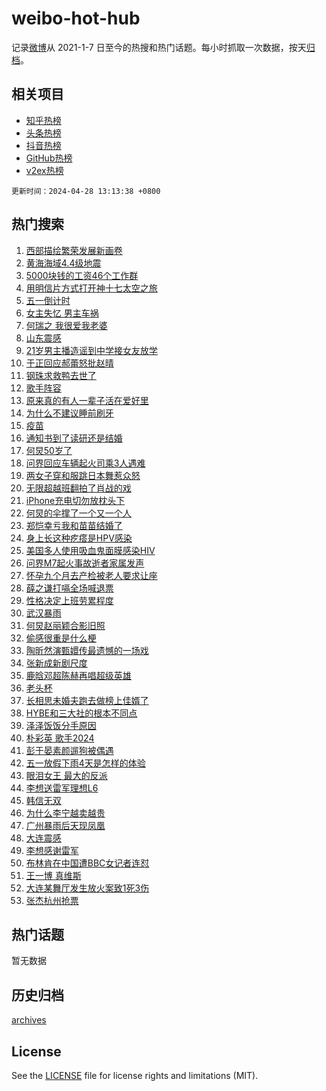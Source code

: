# weibo-hot-hub

记录[微博](https://www.weibo.com)从 2021-1-7 日至今的热搜和热门话题。每小时抓取一次数据，按天[归档](archives)。

## 相关项目

- [知乎热榜](https://github.com/lonnyzhang423/zhihu-hot-hub)
- [头条热榜](https://github.com/lonnyzhang423/toutiao-hot-hub)
- [抖音热榜](https://github.com/lonnyzhang423/douyin-hot-hub)
- [GitHub热榜](https://github.com/lonnyzhang423/github-hot-hub)
- [v2ex热榜](https://github.com/lonnyzhang423/v2ex-hot-hub)


`更新时间：2024-04-28 13:13:38 +0800`

## 热门搜索

1. [西部描绘繁荣发展新画卷](https://m.weibo.cn/search?containerid=100103type%3D1%26t%3D10%26q%3D%23%E8%A5%BF%E9%83%A8%E6%8F%8F%E7%BB%98%E7%B9%81%E8%8D%A3%E5%8F%91%E5%B1%95%E6%96%B0%E7%94%BB%E5%8D%B7%23&stream_entry_id=51&isnewpage=1&extparam=seat%3D1%26stream_entry_id%3D51%26c_type%3D51%26dgr%3D0%26pos%3D0%26cate%3D10103%26q%3D%2523%25E8%25A5%25BF%25E9%2583%25A8%25E6%258F%258F%25E7%25BB%2598%25E7%25B9%2581%25E8%258D%25A3%25E5%258F%2591%25E5%25B1%2595%25E6%2596%25B0%25E7%2594%25BB%25E5%258D%25B7%2523%26filter_type%3Drealtimehot%26display_time%3D1714281217%26pre_seqid%3D17142812172310412471)
1. [黄海海域4.4级地震](https://m.weibo.cn/search?containerid=100103type%3D1%26t%3D10%26q%3D%23%E9%BB%84%E6%B5%B7%E6%B5%B7%E5%9F%9F4.4%E7%BA%A7%E5%9C%B0%E9%9C%87%23&stream_entry_id=31&isnewpage=1&extparam=seat%3D1%26stream_entry_id%3D31%26lcate%3D5001%26realpos%3D1%26filter_type%3Drealtimehot%26dgr%3D0%26c_type%3D31%26flag%3D1%26pos%3D0%26cate%3D5001%26q%3D%2523%25E9%25BB%2584%25E6%25B5%25B7%25E6%25B5%25B7%25E5%259F%259F4.4%25E7%25BA%25A7%25E5%259C%25B0%25E9%259C%2587%2523%26band_rank%3D1%26display_time%3D1714281217%26pre_seqid%3D17142812172310412471)
1. [5000块钱的工资46个工作群](https://m.weibo.cn/search?containerid=100103type%3D1%26t%3D10%26q%3D%235000%E5%9D%97%E9%92%B1%E7%9A%84%E5%B7%A5%E8%B5%8446%E4%B8%AA%E5%B7%A5%E4%BD%9C%E7%BE%A4%23&stream_entry_id=31&isnewpage=1&extparam=seat%3D1%26stream_entry_id%3D31%26lcate%3D5001%26realpos%3D2%26filter_type%3Drealtimehot%26dgr%3D0%26c_type%3D31%26flag%3D2%26pos%3D1%26cate%3D5001%26q%3D%25235000%25E5%259D%2597%25E9%2592%25B1%25E7%259A%2584%25E5%25B7%25A5%25E8%25B5%258446%25E4%25B8%25AA%25E5%25B7%25A5%25E4%25BD%259C%25E7%25BE%25A4%2523%26band_rank%3D2%26display_time%3D1714281217%26pre_seqid%3D17142812172310412471)
1. [用明信片方式打开神十七太空之旅](https://m.weibo.cn/search?containerid=100103type%3D1%26t%3D10%26q%3D%23%E7%94%A8%E6%98%8E%E4%BF%A1%E7%89%87%E6%96%B9%E5%BC%8F%E6%89%93%E5%BC%80%E7%A5%9E%E5%8D%81%E4%B8%83%E5%A4%AA%E7%A9%BA%E4%B9%8B%E6%97%85%23&stream_entry_id=31&isnewpage=1&extparam=seat%3D1%26stream_entry_id%3D31%26lcate%3D5001%26realpos%3D3%26filter_type%3Drealtimehot%26dgr%3D0%26c_type%3D31%26flag%3D1%26pos%3D2%26cate%3D5001%26q%3D%2523%25E7%2594%25A8%25E6%2598%258E%25E4%25BF%25A1%25E7%2589%2587%25E6%2596%25B9%25E5%25BC%258F%25E6%2589%2593%25E5%25BC%2580%25E7%25A5%259E%25E5%258D%2581%25E4%25B8%2583%25E5%25A4%25AA%25E7%25A9%25BA%25E4%25B9%258B%25E6%2597%2585%2523%26band_rank%3D3%26display_time%3D1714281217%26pre_seqid%3D17142812172310412471)
1. [五一倒计时](https://m.weibo.cn/search?containerid=100103type%3D1%26t%3D10%26q%3D%23%E4%BA%94%E4%B8%80%E5%80%92%E8%AE%A1%E6%97%B6%23&stream_entry_id=31&isnewpage=1&extparam=seat%3D1%26stream_entry_id%3D31%26lcate%3D5001%26dgr%3D0%26band_rank%3D4%26c_type%3D31%26is_ad_pos%3D1%26filter_type%3Drealtimehot%26pos%3D3%26cate%3D5001%26q%3D%2523%25E4%25BA%2594%25E4%25B8%2580%25E5%2580%2592%25E8%25AE%25A1%25E6%2597%25B6%2523%26adid%3D234691%26display_time%3D1714281217%26pre_seqid%3D17142812172310412471)
1. [女主失忆 男主车祸](https://m.weibo.cn/search?containerid=100103type%3D1%26t%3D10%26q%3D%E5%A5%B3%E4%B8%BB%E5%A4%B1%E5%BF%86+%E7%94%B7%E4%B8%BB%E8%BD%A6%E7%A5%B8&stream_entry_id=31&isnewpage=1&extparam=seat%3D1%26stream_entry_id%3D31%26lcate%3D5001%26realpos%3D4%26filter_type%3Drealtimehot%26dgr%3D0%26c_type%3D31%26flag%3D2%26pos%3D4%26cate%3D5001%26q%3D%25E5%25A5%25B3%25E4%25B8%25BB%25E5%25A4%25B1%25E5%25BF%2586%2520%25E7%2594%25B7%25E4%25B8%25BB%25E8%25BD%25A6%25E7%25A5%25B8%26band_rank%3D4%26display_time%3D1714281217%26pre_seqid%3D17142812172310412471)
1. [何瑞之 我很爱我老婆](https://m.weibo.cn/search?containerid=100103type%3D1%26t%3D10%26q%3D%E4%BD%95%E7%91%9E%E4%B9%8B+%E6%88%91%E5%BE%88%E7%88%B1%E6%88%91%E8%80%81%E5%A9%86&stream_entry_id=31&isnewpage=1&extparam=seat%3D1%26stream_entry_id%3D31%26lcate%3D5001%26realpos%3D5%26filter_type%3Drealtimehot%26dgr%3D0%26c_type%3D31%26flag%3D1%26pos%3D5%26cate%3D5001%26q%3D%25E4%25BD%2595%25E7%2591%259E%25E4%25B9%258B%2520%25E6%2588%2591%25E5%25BE%2588%25E7%2588%25B1%25E6%2588%2591%25E8%2580%2581%25E5%25A9%2586%26band_rank%3D5%26display_time%3D1714281217%26pre_seqid%3D17142812172310412471)
1. [山东震感](https://m.weibo.cn/search?containerid=100103type%3D1%26t%3D10%26q%3D%E5%B1%B1%E4%B8%9C%E9%9C%87%E6%84%9F&stream_entry_id=31&isnewpage=1&extparam=seat%3D1%26stream_entry_id%3D31%26lcate%3D5001%26realpos%3D6%26filter_type%3Drealtimehot%26dgr%3D0%26c_type%3D31%26flag%3D1%26pos%3D6%26cate%3D5001%26q%3D%25E5%25B1%25B1%25E4%25B8%259C%25E9%259C%2587%25E6%2584%259F%26band_rank%3D6%26display_time%3D1714281217%26pre_seqid%3D17142812172310412471)
1. [21岁男主播造谣到中学接女友放学](https://m.weibo.cn/search?containerid=100103type%3D1%26t%3D10%26q%3D%2321%E5%B2%81%E7%94%B7%E4%B8%BB%E6%92%AD%E9%80%A0%E8%B0%A3%E5%88%B0%E4%B8%AD%E5%AD%A6%E6%8E%A5%E5%A5%B3%E5%8F%8B%E6%94%BE%E5%AD%A6%23&stream_entry_id=31&isnewpage=1&extparam=seat%3D1%26stream_entry_id%3D31%26lcate%3D5001%26dgr%3D0%26band_rank%3D7%26c_type%3D31%26is_ad_pos%3D1%26filter_type%3Drealtimehot%26pos%3D7%26cate%3D5001%26q%3D%252321%25E5%25B2%2581%25E7%2594%25B7%25E4%25B8%25BB%25E6%2592%25AD%25E9%2580%25A0%25E8%25B0%25A3%25E5%2588%25B0%25E4%25B8%25AD%25E5%25AD%25A6%25E6%258E%25A5%25E5%25A5%25B3%25E5%258F%258B%25E6%2594%25BE%25E5%25AD%25A6%2523%26adid%3D234656%26display_time%3D1714281217%26pre_seqid%3D17142812172310412471)
1. [于正回应郝蕾怒批赵晴](https://m.weibo.cn/search?containerid=100103type%3D1%26t%3D10%26q%3D%23%E4%BA%8E%E6%AD%A3%E5%9B%9E%E5%BA%94%E9%83%9D%E8%95%BE%E6%80%92%E6%89%B9%E8%B5%B5%E6%99%B4%23&stream_entry_id=31&isnewpage=1&extparam=seat%3D1%26stream_entry_id%3D31%26lcate%3D5001%26realpos%3D7%26filter_type%3Drealtimehot%26dgr%3D0%26c_type%3D31%26flag%3D1%26pos%3D8%26cate%3D5001%26q%3D%2523%25E4%25BA%258E%25E6%25AD%25A3%25E5%259B%259E%25E5%25BA%2594%25E9%2583%259D%25E8%2595%25BE%25E6%2580%2592%25E6%2589%25B9%25E8%25B5%25B5%25E6%2599%25B4%2523%26band_rank%3D7%26display_time%3D1714281217%26pre_seqid%3D17142812172310412471)
1. [钢珠求救鸭去世了](https://m.weibo.cn/search?containerid=100103type%3D1%26t%3D10%26q%3D%23%E9%92%A2%E7%8F%A0%E6%B1%82%E6%95%91%E9%B8%AD%E5%8E%BB%E4%B8%96%E4%BA%86%23&stream_entry_id=31&isnewpage=1&extparam=seat%3D1%26stream_entry_id%3D31%26lcate%3D5001%26realpos%3D8%26filter_type%3Drealtimehot%26dgr%3D0%26c_type%3D31%26flag%3D2%26pos%3D9%26cate%3D5001%26q%3D%2523%25E9%2592%25A2%25E7%258F%25A0%25E6%25B1%2582%25E6%2595%2591%25E9%25B8%25AD%25E5%258E%25BB%25E4%25B8%2596%25E4%25BA%2586%2523%26band_rank%3D8%26display_time%3D1714281217%26pre_seqid%3D17142812172310412471)
1. [歌手阵容](https://m.weibo.cn/search?containerid=100103type%3D1%26t%3D10%26q%3D%E6%AD%8C%E6%89%8B%E9%98%B5%E5%AE%B9&stream_entry_id=31&isnewpage=1&extparam=seat%3D1%26stream_entry_id%3D31%26lcate%3D5001%26realpos%3D9%26filter_type%3Drealtimehot%26dgr%3D0%26c_type%3D31%26flag%3D0%26pos%3D10%26cate%3D5001%26q%3D%25E6%25AD%258C%25E6%2589%258B%25E9%2598%25B5%25E5%25AE%25B9%26band_rank%3D9%26display_time%3D1714281217%26pre_seqid%3D17142812172310412471)
1. [原来真的有人一辈子活在爱好里](https://m.weibo.cn/search?containerid=100103type%3D1%26t%3D10%26q%3D%23%E5%8E%9F%E6%9D%A5%E7%9C%9F%E7%9A%84%E6%9C%89%E4%BA%BA%E4%B8%80%E8%BE%88%E5%AD%90%E6%B4%BB%E5%9C%A8%E7%88%B1%E5%A5%BD%E9%87%8C%23&stream_entry_id=31&isnewpage=1&extparam=seat%3D1%26stream_entry_id%3D31%26lcate%3D5001%26realpos%3D10%26filter_type%3Drealtimehot%26dgr%3D0%26c_type%3D31%26flag%3D32768%26pos%3D11%26cate%3D5001%26q%3D%2523%25E5%258E%259F%25E6%259D%25A5%25E7%259C%259F%25E7%259A%2584%25E6%259C%2589%25E4%25BA%25BA%25E4%25B8%2580%25E8%25BE%2588%25E5%25AD%2590%25E6%25B4%25BB%25E5%259C%25A8%25E7%2588%25B1%25E5%25A5%25BD%25E9%2587%258C%2523%26band_rank%3D10%26display_time%3D1714281217%26pre_seqid%3D17142812172310412471)
1. [为什么不建议睡前刷牙](https://m.weibo.cn/search?containerid=100103type%3D1%26t%3D10%26q%3D%23%E4%B8%BA%E4%BB%80%E4%B9%88%E4%B8%8D%E5%BB%BA%E8%AE%AE%E7%9D%A1%E5%89%8D%E5%88%B7%E7%89%99%23&stream_entry_id=31&isnewpage=1&extparam=seat%3D1%26stream_entry_id%3D31%26lcate%3D5001%26realpos%3D11%26filter_type%3Drealtimehot%26dgr%3D0%26c_type%3D31%26flag%3D2%26pos%3D12%26cate%3D5001%26q%3D%2523%25E4%25B8%25BA%25E4%25BB%2580%25E4%25B9%2588%25E4%25B8%258D%25E5%25BB%25BA%25E8%25AE%25AE%25E7%259D%25A1%25E5%2589%258D%25E5%2588%25B7%25E7%2589%2599%2523%26band_rank%3D11%26display_time%3D1714281217%26pre_seqid%3D17142812172310412471)
1. [疫苗](https://m.weibo.cn/search?containerid=100103type%3D1%26t%3D10%26q%3D%E7%96%AB%E8%8B%97&stream_entry_id=31&isnewpage=1&extparam=seat%3D1%26stream_entry_id%3D31%26lcate%3D5001%26realpos%3D12%26filter_type%3Drealtimehot%26dgr%3D0%26c_type%3D31%26flag%3D1%26pos%3D13%26cate%3D5001%26q%3D%25E7%2596%25AB%25E8%258B%2597%26band_rank%3D12%26display_time%3D1714281217%26pre_seqid%3D17142812172310412471)
1. [通知书到了读研还是结婚](https://m.weibo.cn/search?containerid=100103type%3D1%26t%3D10%26q%3D%E9%80%9A%E7%9F%A5%E4%B9%A6%E5%88%B0%E4%BA%86%E8%AF%BB%E7%A0%94%E8%BF%98%E6%98%AF%E7%BB%93%E5%A9%9A&stream_entry_id=31&isnewpage=1&extparam=seat%3D1%26stream_entry_id%3D31%26lcate%3D5001%26realpos%3D13%26filter_type%3Drealtimehot%26dgr%3D0%26c_type%3D31%26flag%3D1%26pos%3D14%26cate%3D5001%26q%3D%25E9%2580%259A%25E7%259F%25A5%25E4%25B9%25A6%25E5%2588%25B0%25E4%25BA%2586%25E8%25AF%25BB%25E7%25A0%2594%25E8%25BF%2598%25E6%2598%25AF%25E7%25BB%2593%25E5%25A9%259A%26band_rank%3D13%26display_time%3D1714281217%26pre_seqid%3D17142812172310412471)
1. [何炅50岁了](https://m.weibo.cn/search?containerid=100103type%3D1%26t%3D10%26q%3D%E4%BD%95%E7%82%8550%E5%B2%81%E4%BA%86&stream_entry_id=31&isnewpage=1&extparam=seat%3D1%26stream_entry_id%3D31%26lcate%3D5001%26realpos%3D14%26filter_type%3Drealtimehot%26dgr%3D0%26c_type%3D31%26flag%3D0%26pos%3D15%26cate%3D5001%26q%3D%25E4%25BD%2595%25E7%2582%258550%25E5%25B2%2581%25E4%25BA%2586%26band_rank%3D14%26display_time%3D1714281217%26pre_seqid%3D17142812172310412471)
1. [问界回应车辆起火司乘3人遇难](https://m.weibo.cn/search?containerid=100103type%3D1%26t%3D10%26q%3D%23%E9%97%AE%E7%95%8C%E5%9B%9E%E5%BA%94%E8%BD%A6%E8%BE%86%E8%B5%B7%E7%81%AB%E5%8F%B8%E4%B9%983%E4%BA%BA%E9%81%87%E9%9A%BE%23&stream_entry_id=31&isnewpage=1&extparam=seat%3D1%26stream_entry_id%3D31%26lcate%3D5001%26realpos%3D15%26filter_type%3Drealtimehot%26dgr%3D0%26c_type%3D31%26flag%3D0%26pos%3D16%26cate%3D5001%26q%3D%2523%25E9%2597%25AE%25E7%2595%258C%25E5%259B%259E%25E5%25BA%2594%25E8%25BD%25A6%25E8%25BE%2586%25E8%25B5%25B7%25E7%2581%25AB%25E5%258F%25B8%25E4%25B9%25983%25E4%25BA%25BA%25E9%2581%2587%25E9%259A%25BE%2523%26band_rank%3D15%26display_time%3D1714281217%26pre_seqid%3D17142812172310412471)
1. [两女子穿和服跳日本舞惹众怒](https://m.weibo.cn/search?containerid=100103type%3D1%26t%3D10%26q%3D%23%E4%B8%A4%E5%A5%B3%E5%AD%90%E7%A9%BF%E5%92%8C%E6%9C%8D%E8%B7%B3%E6%97%A5%E6%9C%AC%E8%88%9E%E6%83%B9%E4%BC%97%E6%80%92%23&stream_entry_id=31&isnewpage=1&extparam=seat%3D1%26stream_entry_id%3D31%26lcate%3D5001%26realpos%3D16%26filter_type%3Drealtimehot%26dgr%3D0%26c_type%3D31%26flag%3D1%26pos%3D17%26cate%3D5001%26q%3D%2523%25E4%25B8%25A4%25E5%25A5%25B3%25E5%25AD%2590%25E7%25A9%25BF%25E5%2592%258C%25E6%259C%258D%25E8%25B7%25B3%25E6%2597%25A5%25E6%259C%25AC%25E8%2588%259E%25E6%2583%25B9%25E4%25BC%2597%25E6%2580%2592%2523%26band_rank%3D16%26display_time%3D1714281217%26pre_seqid%3D17142812172310412471)
1. [无限超越班翻拍了肖战的戏](https://m.weibo.cn/search?containerid=100103type%3D1%26t%3D10%26q%3D%E6%97%A0%E9%99%90%E8%B6%85%E8%B6%8A%E7%8F%AD%E7%BF%BB%E6%8B%8D%E4%BA%86%E8%82%96%E6%88%98%E7%9A%84%E6%88%8F&stream_entry_id=31&isnewpage=1&extparam=seat%3D1%26stream_entry_id%3D31%26lcate%3D5001%26realpos%3D17%26filter_type%3Drealtimehot%26dgr%3D0%26c_type%3D31%26flag%3D1%26pos%3D18%26cate%3D5001%26q%3D%25E6%2597%25A0%25E9%2599%2590%25E8%25B6%2585%25E8%25B6%258A%25E7%258F%25AD%25E7%25BF%25BB%25E6%258B%258D%25E4%25BA%2586%25E8%2582%2596%25E6%2588%2598%25E7%259A%2584%25E6%2588%258F%26band_rank%3D17%26display_time%3D1714281217%26pre_seqid%3D17142812172310412471)
1. [iPhone充电切勿放枕头下](https://m.weibo.cn/search?containerid=100103type%3D1%26t%3D10%26q%3D%23iPhone%E5%85%85%E7%94%B5%E5%88%87%E5%8B%BF%E6%94%BE%E6%9E%95%E5%A4%B4%E4%B8%8B%23&stream_entry_id=31&isnewpage=1&extparam=seat%3D1%26stream_entry_id%3D31%26lcate%3D5001%26realpos%3D18%26filter_type%3Drealtimehot%26dgr%3D0%26c_type%3D31%26flag%3D2%26pos%3D19%26cate%3D5001%26q%3D%2523iPhone%25E5%2585%2585%25E7%2594%25B5%25E5%2588%2587%25E5%258B%25BF%25E6%2594%25BE%25E6%259E%2595%25E5%25A4%25B4%25E4%25B8%258B%2523%26band_rank%3D18%26display_time%3D1714281217%26pre_seqid%3D17142812172310412471)
1. [何炅的伞撑了一个又一个人](https://m.weibo.cn/search?containerid=100103type%3D1%26t%3D10%26q%3D%23%E4%BD%95%E7%82%85%E7%9A%84%E4%BC%9E%E6%92%91%E4%BA%86%E4%B8%80%E4%B8%AA%E5%8F%88%E4%B8%80%E4%B8%AA%E4%BA%BA%23&stream_entry_id=31&isnewpage=1&extparam=seat%3D1%26stream_entry_id%3D31%26lcate%3D5001%26realpos%3D19%26filter_type%3Drealtimehot%26dgr%3D0%26c_type%3D31%26flag%3D1%26pos%3D20%26cate%3D5001%26q%3D%2523%25E4%25BD%2595%25E7%2582%2585%25E7%259A%2584%25E4%25BC%259E%25E6%2592%2591%25E4%25BA%2586%25E4%25B8%2580%25E4%25B8%25AA%25E5%258F%2588%25E4%25B8%2580%25E4%25B8%25AA%25E4%25BA%25BA%2523%26band_rank%3D19%26display_time%3D1714281217%26pre_seqid%3D17142812172310412471)
1. [郑恺幸亏我和苗苗结婚了](https://m.weibo.cn/search?containerid=100103type%3D1%26t%3D10%26q%3D%E9%83%91%E6%81%BA%E5%B9%B8%E4%BA%8F%E6%88%91%E5%92%8C%E8%8B%97%E8%8B%97%E7%BB%93%E5%A9%9A%E4%BA%86&stream_entry_id=31&isnewpage=1&extparam=seat%3D1%26stream_entry_id%3D31%26lcate%3D5001%26realpos%3D20%26filter_type%3Drealtimehot%26dgr%3D0%26c_type%3D31%26flag%3D2%26pos%3D21%26cate%3D5001%26q%3D%25E9%2583%2591%25E6%2581%25BA%25E5%25B9%25B8%25E4%25BA%258F%25E6%2588%2591%25E5%2592%258C%25E8%258B%2597%25E8%258B%2597%25E7%25BB%2593%25E5%25A9%259A%25E4%25BA%2586%26band_rank%3D20%26display_time%3D1714281217%26pre_seqid%3D17142812172310412471)
1. [身上长这种疙瘩是HPV感染](https://m.weibo.cn/search?containerid=100103type%3D1%26t%3D10%26q%3D%23%E8%BA%AB%E4%B8%8A%E9%95%BF%E8%BF%99%E7%A7%8D%E7%96%99%E7%98%A9%E6%98%AFHPV%E6%84%9F%E6%9F%93%23&stream_entry_id=31&isnewpage=1&extparam=seat%3D1%26stream_entry_id%3D31%26lcate%3D5001%26realpos%3D21%26filter_type%3Drealtimehot%26dgr%3D0%26c_type%3D31%26flag%3D1%26pos%3D22%26cate%3D5001%26q%3D%2523%25E8%25BA%25AB%25E4%25B8%258A%25E9%2595%25BF%25E8%25BF%2599%25E7%25A7%258D%25E7%2596%2599%25E7%2598%25A9%25E6%2598%25AFHPV%25E6%2584%259F%25E6%259F%2593%2523%26band_rank%3D21%26display_time%3D1714281217%26pre_seqid%3D17142812172310412471)
1. [美国多人使用吸血鬼面膜感染HIV](https://m.weibo.cn/search?containerid=100103type%3D1%26t%3D10%26q%3D%23%E7%BE%8E%E5%9B%BD%E5%A4%9A%E4%BA%BA%E4%BD%BF%E7%94%A8%E5%90%B8%E8%A1%80%E9%AC%BC%E9%9D%A2%E8%86%9C%E6%84%9F%E6%9F%93HIV%23&stream_entry_id=31&isnewpage=1&extparam=seat%3D1%26stream_entry_id%3D31%26lcate%3D5001%26realpos%3D22%26filter_type%3Drealtimehot%26dgr%3D0%26c_type%3D31%26flag%3D1%26pos%3D23%26cate%3D5001%26q%3D%2523%25E7%25BE%258E%25E5%259B%25BD%25E5%25A4%259A%25E4%25BA%25BA%25E4%25BD%25BF%25E7%2594%25A8%25E5%2590%25B8%25E8%25A1%2580%25E9%25AC%25BC%25E9%259D%25A2%25E8%2586%259C%25E6%2584%259F%25E6%259F%2593HIV%2523%26band_rank%3D22%26display_time%3D1714281217%26pre_seqid%3D17142812172310412471)
1. [问界M7起火事故逝者家属发声](https://m.weibo.cn/search?containerid=100103type%3D1%26t%3D10%26q%3D%23%E9%97%AE%E7%95%8CM7%E8%B5%B7%E7%81%AB%E4%BA%8B%E6%95%85%E9%80%9D%E8%80%85%E5%AE%B6%E5%B1%9E%E5%8F%91%E5%A3%B0%23&stream_entry_id=31&isnewpage=1&extparam=seat%3D1%26stream_entry_id%3D31%26lcate%3D5001%26realpos%3D23%26filter_type%3Drealtimehot%26dgr%3D0%26c_type%3D31%26flag%3D1%26pos%3D24%26cate%3D5001%26q%3D%2523%25E9%2597%25AE%25E7%2595%258CM7%25E8%25B5%25B7%25E7%2581%25AB%25E4%25BA%258B%25E6%2595%2585%25E9%2580%259D%25E8%2580%2585%25E5%25AE%25B6%25E5%25B1%259E%25E5%258F%2591%25E5%25A3%25B0%2523%26band_rank%3D23%26display_time%3D1714281217%26pre_seqid%3D17142812172310412471)
1. [怀孕九个月去产检被老人要求让座](https://m.weibo.cn/search?containerid=100103type%3D1%26t%3D10%26q%3D%23%E6%80%80%E5%AD%95%E4%B9%9D%E4%B8%AA%E6%9C%88%E5%8E%BB%E4%BA%A7%E6%A3%80%E8%A2%AB%E8%80%81%E4%BA%BA%E8%A6%81%E6%B1%82%E8%AE%A9%E5%BA%A7%23&stream_entry_id=31&isnewpage=1&extparam=seat%3D1%26stream_entry_id%3D31%26lcate%3D5001%26realpos%3D24%26filter_type%3Drealtimehot%26dgr%3D0%26c_type%3D31%26flag%3D0%26pos%3D25%26cate%3D5001%26q%3D%2523%25E6%2580%2580%25E5%25AD%2595%25E4%25B9%259D%25E4%25B8%25AA%25E6%259C%2588%25E5%258E%25BB%25E4%25BA%25A7%25E6%25A3%2580%25E8%25A2%25AB%25E8%2580%2581%25E4%25BA%25BA%25E8%25A6%2581%25E6%25B1%2582%25E8%25AE%25A9%25E5%25BA%25A7%2523%26band_rank%3D24%26display_time%3D1714281217%26pre_seqid%3D17142812172310412471)
1. [薛之谦打嗝全场喊退票](https://m.weibo.cn/search?containerid=100103type%3D1%26t%3D10%26q%3D%23%E8%96%9B%E4%B9%8B%E8%B0%A6%E6%89%93%E5%97%9D%E5%85%A8%E5%9C%BA%E5%96%8A%E9%80%80%E7%A5%A8%23&stream_entry_id=31&isnewpage=1&extparam=seat%3D1%26stream_entry_id%3D31%26lcate%3D5001%26realpos%3D25%26filter_type%3Drealtimehot%26dgr%3D0%26c_type%3D31%26flag%3D0%26pos%3D26%26cate%3D5001%26q%3D%2523%25E8%2596%259B%25E4%25B9%258B%25E8%25B0%25A6%25E6%2589%2593%25E5%2597%259D%25E5%2585%25A8%25E5%259C%25BA%25E5%2596%258A%25E9%2580%2580%25E7%25A5%25A8%2523%26band_rank%3D25%26display_time%3D1714281217%26pre_seqid%3D17142812172310412471)
1. [性格决定上班劳累程度](https://m.weibo.cn/search?containerid=100103type%3D1%26t%3D10%26q%3D%23%E6%80%A7%E6%A0%BC%E5%86%B3%E5%AE%9A%E4%B8%8A%E7%8F%AD%E5%8A%B3%E7%B4%AF%E7%A8%8B%E5%BA%A6%23&stream_entry_id=31&isnewpage=1&extparam=seat%3D1%26stream_entry_id%3D31%26lcate%3D5001%26realpos%3D26%26filter_type%3Drealtimehot%26dgr%3D0%26c_type%3D31%26flag%3D1%26pos%3D27%26cate%3D5001%26q%3D%2523%25E6%2580%25A7%25E6%25A0%25BC%25E5%2586%25B3%25E5%25AE%259A%25E4%25B8%258A%25E7%258F%25AD%25E5%258A%25B3%25E7%25B4%25AF%25E7%25A8%258B%25E5%25BA%25A6%2523%26band_rank%3D26%26display_time%3D1714281217%26pre_seqid%3D17142812172310412471)
1. [武汉暴雨](https://m.weibo.cn/search?containerid=100103type%3D1%26t%3D10%26q%3D%E6%AD%A6%E6%B1%89%E6%9A%B4%E9%9B%A8&stream_entry_id=31&isnewpage=1&extparam=seat%3D1%26stream_entry_id%3D31%26lcate%3D5001%26realpos%3D27%26filter_type%3Drealtimehot%26dgr%3D0%26c_type%3D31%26flag%3D1%26pos%3D28%26cate%3D5001%26q%3D%25E6%25AD%25A6%25E6%25B1%2589%25E6%259A%25B4%25E9%259B%25A8%26band_rank%3D27%26display_time%3D1714281217%26pre_seqid%3D17142812172310412471)
1. [何炅赵丽颖合影旧照](https://m.weibo.cn/search?containerid=100103type%3D1%26t%3D10%26q%3D%23%E4%BD%95%E7%82%85%E8%B5%B5%E4%B8%BD%E9%A2%96%E5%90%88%E5%BD%B1%E6%97%A7%E7%85%A7%23&stream_entry_id=31&isnewpage=1&extparam=seat%3D1%26stream_entry_id%3D31%26lcate%3D5001%26realpos%3D28%26filter_type%3Drealtimehot%26dgr%3D0%26c_type%3D31%26flag%3D1%26pos%3D29%26cate%3D5001%26q%3D%2523%25E4%25BD%2595%25E7%2582%2585%25E8%25B5%25B5%25E4%25B8%25BD%25E9%25A2%2596%25E5%2590%2588%25E5%25BD%25B1%25E6%2597%25A7%25E7%2585%25A7%2523%26band_rank%3D28%26display_time%3D1714281217%26pre_seqid%3D17142812172310412471)
1. [偷感很重是什么梗](https://m.weibo.cn/search?containerid=100103type%3D1%26t%3D10%26q%3D%23%E5%81%B7%E6%84%9F%E5%BE%88%E9%87%8D%E6%98%AF%E4%BB%80%E4%B9%88%E6%A2%97%23&stream_entry_id=31&isnewpage=1&extparam=seat%3D1%26stream_entry_id%3D31%26lcate%3D5001%26realpos%3D29%26filter_type%3Drealtimehot%26dgr%3D0%26c_type%3D31%26flag%3D0%26pos%3D30%26cate%3D5001%26q%3D%2523%25E5%2581%25B7%25E6%2584%259F%25E5%25BE%2588%25E9%2587%258D%25E6%2598%25AF%25E4%25BB%2580%25E4%25B9%2588%25E6%25A2%2597%2523%26band_rank%3D29%26display_time%3D1714281217%26pre_seqid%3D17142812172310412471)
1. [陶昕然演甄嬛传最遗憾的一场戏](https://m.weibo.cn/search?containerid=100103type%3D1%26t%3D10%26q%3D%23%E9%99%B6%E6%98%95%E7%84%B6%E6%BC%94%E7%94%84%E5%AC%9B%E4%BC%A0%E6%9C%80%E9%81%97%E6%86%BE%E7%9A%84%E4%B8%80%E5%9C%BA%E6%88%8F%23&stream_entry_id=31&isnewpage=1&extparam=seat%3D1%26stream_entry_id%3D31%26lcate%3D5001%26realpos%3D30%26filter_type%3Drealtimehot%26dgr%3D0%26c_type%3D31%26flag%3D0%26pos%3D31%26cate%3D5001%26q%3D%2523%25E9%2599%25B6%25E6%2598%2595%25E7%2584%25B6%25E6%25BC%2594%25E7%2594%2584%25E5%25AC%259B%25E4%25BC%25A0%25E6%259C%2580%25E9%2581%2597%25E6%2586%25BE%25E7%259A%2584%25E4%25B8%2580%25E5%259C%25BA%25E6%2588%258F%2523%26band_rank%3D30%26display_time%3D1714281217%26pre_seqid%3D17142812172310412471)
1. [张新成新剧尺度](https://m.weibo.cn/search?containerid=100103type%3D1%26t%3D10%26q%3D%23%E5%BC%A0%E6%96%B0%E6%88%90%E6%96%B0%E5%89%A7%E5%B0%BA%E5%BA%A6%23&stream_entry_id=31&isnewpage=1&extparam=seat%3D1%26stream_entry_id%3D31%26lcate%3D5001%26realpos%3D31%26filter_type%3Drealtimehot%26dgr%3D0%26c_type%3D31%26flag%3D1%26pos%3D32%26cate%3D5001%26q%3D%2523%25E5%25BC%25A0%25E6%2596%25B0%25E6%2588%2590%25E6%2596%25B0%25E5%2589%25A7%25E5%25B0%25BA%25E5%25BA%25A6%2523%26band_rank%3D31%26display_time%3D1714281217%26pre_seqid%3D17142812172310412471)
1. [鹿晗邓超陈赫再唱超级英雄](https://m.weibo.cn/search?containerid=100103type%3D1%26t%3D10%26q%3D%23%E9%B9%BF%E6%99%97%E9%82%93%E8%B6%85%E9%99%88%E8%B5%AB%E5%86%8D%E5%94%B1%E8%B6%85%E7%BA%A7%E8%8B%B1%E9%9B%84%23&stream_entry_id=31&isnewpage=1&extparam=seat%3D1%26stream_entry_id%3D31%26lcate%3D5001%26realpos%3D32%26filter_type%3Drealtimehot%26dgr%3D0%26c_type%3D31%26flag%3D1%26pos%3D33%26cate%3D5001%26q%3D%2523%25E9%25B9%25BF%25E6%2599%2597%25E9%2582%2593%25E8%25B6%2585%25E9%2599%2588%25E8%25B5%25AB%25E5%2586%258D%25E5%2594%25B1%25E8%25B6%2585%25E7%25BA%25A7%25E8%258B%25B1%25E9%259B%2584%2523%26band_rank%3D32%26display_time%3D1714281217%26pre_seqid%3D17142812172310412471)
1. [老头杯](https://m.weibo.cn/search?containerid=100103type%3D1%26t%3D10%26q%3D%E8%80%81%E5%A4%B4%E6%9D%AF&stream_entry_id=31&isnewpage=1&extparam=seat%3D1%26stream_entry_id%3D31%26lcate%3D5001%26realpos%3D33%26filter_type%3Drealtimehot%26dgr%3D0%26c_type%3D31%26flag%3D1%26pos%3D34%26cate%3D5001%26q%3D%25E8%2580%2581%25E5%25A4%25B4%25E6%259D%25AF%26band_rank%3D33%26display_time%3D1714281217%26pre_seqid%3D17142812172310412471)
1. [长相思未婚夫跑去做榜上佳婿了](https://m.weibo.cn/search?containerid=100103type%3D1%26t%3D10%26q%3D%23%E9%95%BF%E7%9B%B8%E6%80%9D%E6%9C%AA%E5%A9%9A%E5%A4%AB%E8%B7%91%E5%8E%BB%E5%81%9A%E6%A6%9C%E4%B8%8A%E4%BD%B3%E5%A9%BF%E4%BA%86%23&stream_entry_id=31&isnewpage=1&extparam=seat%3D1%26stream_entry_id%3D31%26lcate%3D5001%26realpos%3D34%26filter_type%3Drealtimehot%26dgr%3D0%26c_type%3D31%26flag%3D1%26pos%3D35%26cate%3D5001%26q%3D%2523%25E9%2595%25BF%25E7%259B%25B8%25E6%2580%259D%25E6%259C%25AA%25E5%25A9%259A%25E5%25A4%25AB%25E8%25B7%2591%25E5%258E%25BB%25E5%2581%259A%25E6%25A6%259C%25E4%25B8%258A%25E4%25BD%25B3%25E5%25A9%25BF%25E4%25BA%2586%2523%26band_rank%3D34%26display_time%3D1714281217%26pre_seqid%3D17142812172310412471)
1. [HYBE和三大社的根本不同点](https://m.weibo.cn/search?containerid=100103type%3D1%26t%3D10%26q%3DHYBE%E5%92%8C%E4%B8%89%E5%A4%A7%E7%A4%BE%E7%9A%84%E6%A0%B9%E6%9C%AC%E4%B8%8D%E5%90%8C%E7%82%B9&stream_entry_id=31&isnewpage=1&extparam=seat%3D1%26stream_entry_id%3D31%26lcate%3D5001%26realpos%3D35%26filter_type%3Drealtimehot%26dgr%3D0%26c_type%3D31%26flag%3D1%26pos%3D36%26cate%3D5001%26q%3DHYBE%25E5%2592%258C%25E4%25B8%2589%25E5%25A4%25A7%25E7%25A4%25BE%25E7%259A%2584%25E6%25A0%25B9%25E6%259C%25AC%25E4%25B8%258D%25E5%2590%258C%25E7%2582%25B9%26band_rank%3D35%26display_time%3D1714281217%26pre_seqid%3D17142812172310412471)
1. [泽泽饭饭分手原因](https://m.weibo.cn/search?containerid=100103type%3D1%26t%3D10%26q%3D%23%E6%B3%BD%E6%B3%BD%E9%A5%AD%E9%A5%AD%E5%88%86%E6%89%8B%E5%8E%9F%E5%9B%A0%23&stream_entry_id=31&isnewpage=1&extparam=seat%3D1%26stream_entry_id%3D31%26lcate%3D5001%26realpos%3D36%26filter_type%3Drealtimehot%26dgr%3D0%26c_type%3D31%26flag%3D0%26pos%3D37%26cate%3D5001%26q%3D%2523%25E6%25B3%25BD%25E6%25B3%25BD%25E9%25A5%25AD%25E9%25A5%25AD%25E5%2588%2586%25E6%2589%258B%25E5%258E%259F%25E5%259B%25A0%2523%26band_rank%3D36%26display_time%3D1714281217%26pre_seqid%3D17142812172310412471)
1. [朴彩英 歌手2024](https://m.weibo.cn/search?containerid=100103type%3D1%26t%3D10%26q%3D%E6%9C%B4%E5%BD%A9%E8%8B%B1+%E6%AD%8C%E6%89%8B2024&stream_entry_id=31&isnewpage=1&extparam=seat%3D1%26stream_entry_id%3D31%26lcate%3D5001%26realpos%3D37%26filter_type%3Drealtimehot%26dgr%3D0%26c_type%3D31%26flag%3D0%26pos%3D38%26cate%3D5001%26q%3D%25E6%259C%25B4%25E5%25BD%25A9%25E8%258B%25B1%2520%25E6%25AD%258C%25E6%2589%258B2024%26band_rank%3D37%26display_time%3D1714281217%26pre_seqid%3D17142812172310412471)
1. [彭于晏素颜遛狗被偶遇](https://m.weibo.cn/search?containerid=100103type%3D1%26t%3D10%26q%3D%23%E5%BD%AD%E4%BA%8E%E6%99%8F%E7%B4%A0%E9%A2%9C%E9%81%9B%E7%8B%97%E8%A2%AB%E5%81%B6%E9%81%87%23&stream_entry_id=31&isnewpage=1&extparam=seat%3D1%26stream_entry_id%3D31%26lcate%3D5001%26realpos%3D38%26filter_type%3Drealtimehot%26dgr%3D0%26c_type%3D31%26flag%3D0%26pos%3D39%26cate%3D5001%26q%3D%2523%25E5%25BD%25AD%25E4%25BA%258E%25E6%2599%258F%25E7%25B4%25A0%25E9%25A2%259C%25E9%2581%259B%25E7%258B%2597%25E8%25A2%25AB%25E5%2581%25B6%25E9%2581%2587%2523%26band_rank%3D38%26display_time%3D1714281217%26pre_seqid%3D17142812172310412471)
1. [五一放假下雨4天是怎样的体验](https://m.weibo.cn/search?containerid=100103type%3D1%26t%3D10%26q%3D%23%E4%BA%94%E4%B8%80%E6%94%BE%E5%81%87%E4%B8%8B%E9%9B%A84%E5%A4%A9%E6%98%AF%E6%80%8E%E6%A0%B7%E7%9A%84%E4%BD%93%E9%AA%8C%23&stream_entry_id=31&isnewpage=1&extparam=seat%3D1%26stream_entry_id%3D31%26lcate%3D5001%26realpos%3D39%26filter_type%3Drealtimehot%26dgr%3D0%26c_type%3D31%26flag%3D0%26pos%3D40%26cate%3D5001%26q%3D%2523%25E4%25BA%2594%25E4%25B8%2580%25E6%2594%25BE%25E5%2581%2587%25E4%25B8%258B%25E9%259B%25A84%25E5%25A4%25A9%25E6%2598%25AF%25E6%2580%258E%25E6%25A0%25B7%25E7%259A%2584%25E4%25BD%2593%25E9%25AA%258C%2523%26band_rank%3D39%26display_time%3D1714281217%26pre_seqid%3D17142812172310412471)
1. [眼泪女王 最大的反派](https://m.weibo.cn/search?containerid=100103type%3D1%26t%3D10%26q%3D%E7%9C%BC%E6%B3%AA%E5%A5%B3%E7%8E%8B+%E6%9C%80%E5%A4%A7%E7%9A%84%E5%8F%8D%E6%B4%BE&stream_entry_id=31&isnewpage=1&extparam=seat%3D1%26stream_entry_id%3D31%26lcate%3D5001%26realpos%3D40%26filter_type%3Drealtimehot%26dgr%3D0%26c_type%3D31%26flag%3D1%26pos%3D41%26cate%3D5001%26q%3D%25E7%259C%25BC%25E6%25B3%25AA%25E5%25A5%25B3%25E7%258E%258B%2520%25E6%259C%2580%25E5%25A4%25A7%25E7%259A%2584%25E5%258F%258D%25E6%25B4%25BE%26band_rank%3D40%26display_time%3D1714281217%26pre_seqid%3D17142812172310412471)
1. [李想送雷军理想L6](https://m.weibo.cn/search?containerid=100103type%3D1%26t%3D10%26q%3D%23%E6%9D%8E%E6%83%B3%E9%80%81%E9%9B%B7%E5%86%9B%E7%90%86%E6%83%B3L6%23&stream_entry_id=31&isnewpage=1&extparam=seat%3D1%26stream_entry_id%3D31%26lcate%3D5001%26realpos%3D41%26filter_type%3Drealtimehot%26dgr%3D0%26c_type%3D31%26flag%3D1%26pos%3D42%26cate%3D5001%26q%3D%2523%25E6%259D%258E%25E6%2583%25B3%25E9%2580%2581%25E9%259B%25B7%25E5%2586%259B%25E7%2590%2586%25E6%2583%25B3L6%2523%26band_rank%3D41%26display_time%3D1714281217%26pre_seqid%3D17142812172310412471)
1. [韩信无双](https://m.weibo.cn/search?containerid=100103type%3D1%26t%3D10%26q%3D%E9%9F%A9%E4%BF%A1%E6%97%A0%E5%8F%8C&stream_entry_id=31&isnewpage=1&extparam=seat%3D1%26stream_entry_id%3D31%26lcate%3D5001%26realpos%3D42%26filter_type%3Drealtimehot%26dgr%3D0%26c_type%3D31%26flag%3D1%26pos%3D43%26cate%3D5001%26q%3D%25E9%259F%25A9%25E4%25BF%25A1%25E6%2597%25A0%25E5%258F%258C%26band_rank%3D42%26display_time%3D1714281217%26pre_seqid%3D17142812172310412471)
1. [为什么李宁越卖越贵](https://m.weibo.cn/search?containerid=100103type%3D1%26t%3D10%26q%3D%23%E4%B8%BA%E4%BB%80%E4%B9%88%E6%9D%8E%E5%AE%81%E8%B6%8A%E5%8D%96%E8%B6%8A%E8%B4%B5%23&stream_entry_id=31&isnewpage=1&extparam=seat%3D1%26stream_entry_id%3D31%26lcate%3D5001%26realpos%3D43%26filter_type%3Drealtimehot%26dgr%3D0%26c_type%3D31%26flag%3D0%26pos%3D44%26cate%3D5001%26q%3D%2523%25E4%25B8%25BA%25E4%25BB%2580%25E4%25B9%2588%25E6%259D%258E%25E5%25AE%2581%25E8%25B6%258A%25E5%258D%2596%25E8%25B6%258A%25E8%25B4%25B5%2523%26band_rank%3D43%26display_time%3D1714281217%26pre_seqid%3D17142812172310412471)
1. [广州暴雨后天现凤凰](https://m.weibo.cn/search?containerid=100103type%3D1%26t%3D10%26q%3D%23%E5%B9%BF%E5%B7%9E%E6%9A%B4%E9%9B%A8%E5%90%8E%E5%A4%A9%E7%8E%B0%E5%87%A4%E5%87%B0%23&stream_entry_id=31&isnewpage=1&extparam=seat%3D1%26stream_entry_id%3D31%26lcate%3D5001%26realpos%3D44%26filter_type%3Drealtimehot%26dgr%3D0%26c_type%3D31%26flag%3D0%26pos%3D45%26cate%3D5001%26q%3D%2523%25E5%25B9%25BF%25E5%25B7%259E%25E6%259A%25B4%25E9%259B%25A8%25E5%2590%258E%25E5%25A4%25A9%25E7%258E%25B0%25E5%2587%25A4%25E5%2587%25B0%2523%26band_rank%3D44%26display_time%3D1714281217%26pre_seqid%3D17142812172310412471)
1. [大连震感](https://m.weibo.cn/search?containerid=100103type%3D1%26t%3D10%26q%3D%E5%A4%A7%E8%BF%9E%E9%9C%87%E6%84%9F&stream_entry_id=31&isnewpage=1&extparam=seat%3D1%26stream_entry_id%3D31%26lcate%3D5001%26realpos%3D45%26filter_type%3Drealtimehot%26dgr%3D0%26c_type%3D31%26flag%3D1%26pos%3D46%26cate%3D5001%26q%3D%25E5%25A4%25A7%25E8%25BF%259E%25E9%259C%2587%25E6%2584%259F%26band_rank%3D45%26display_time%3D1714281217%26pre_seqid%3D17142812172310412471)
1. [李想感谢雷军](https://m.weibo.cn/search?containerid=100103type%3D1%26t%3D10%26q%3D%23%E6%9D%8E%E6%83%B3%E6%84%9F%E8%B0%A2%E9%9B%B7%E5%86%9B%23&stream_entry_id=31&isnewpage=1&extparam=seat%3D1%26stream_entry_id%3D31%26lcate%3D5001%26realpos%3D46%26filter_type%3Drealtimehot%26dgr%3D0%26c_type%3D31%26flag%3D0%26pos%3D47%26cate%3D5001%26q%3D%2523%25E6%259D%258E%25E6%2583%25B3%25E6%2584%259F%25E8%25B0%25A2%25E9%259B%25B7%25E5%2586%259B%2523%26band_rank%3D46%26display_time%3D1714281217%26pre_seqid%3D17142812172310412471)
1. [布林肯在中国遭BBC女记者连怼](https://m.weibo.cn/search?containerid=100103type%3D1%26t%3D10%26q%3D%23%E5%B8%83%E6%9E%97%E8%82%AF%E5%9C%A8%E4%B8%AD%E5%9B%BD%E9%81%ADBBC%E5%A5%B3%E8%AE%B0%E8%80%85%E8%BF%9E%E6%80%BC%23&stream_entry_id=31&isnewpage=1&extparam=seat%3D1%26stream_entry_id%3D31%26lcate%3D5001%26realpos%3D47%26filter_type%3Drealtimehot%26dgr%3D0%26c_type%3D31%26flag%3D0%26pos%3D48%26cate%3D5001%26q%3D%2523%25E5%25B8%2583%25E6%259E%2597%25E8%2582%25AF%25E5%259C%25A8%25E4%25B8%25AD%25E5%259B%25BD%25E9%2581%25ADBBC%25E5%25A5%25B3%25E8%25AE%25B0%25E8%2580%2585%25E8%25BF%259E%25E6%2580%25BC%2523%26band_rank%3D47%26display_time%3D1714281217%26pre_seqid%3D17142812172310412471)
1. [王一博 真维斯](https://m.weibo.cn/search?containerid=100103type%3D1%26t%3D10%26q%3D%E7%8E%8B%E4%B8%80%E5%8D%9A+%E7%9C%9F%E7%BB%B4%E6%96%AF&stream_entry_id=31&isnewpage=1&extparam=seat%3D1%26stream_entry_id%3D31%26lcate%3D5001%26realpos%3D48%26filter_type%3Drealtimehot%26dgr%3D0%26c_type%3D31%26flag%3D1%26pos%3D49%26cate%3D5001%26q%3D%25E7%258E%258B%25E4%25B8%2580%25E5%258D%259A%2520%25E7%259C%259F%25E7%25BB%25B4%25E6%2596%25AF%26band_rank%3D48%26display_time%3D1714281217%26pre_seqid%3D17142812172310412471)
1. [大连某舞厅发生放火案致1死3伤](https://m.weibo.cn/search?containerid=100103type%3D1%26t%3D10%26q%3D%23%E5%A4%A7%E8%BF%9E%E6%9F%90%E8%88%9E%E5%8E%85%E5%8F%91%E7%94%9F%E6%94%BE%E7%81%AB%E6%A1%88%E8%87%B41%E6%AD%BB3%E4%BC%A4%23&stream_entry_id=31&isnewpage=1&extparam=seat%3D1%26stream_entry_id%3D31%26lcate%3D5001%26realpos%3D49%26filter_type%3Drealtimehot%26dgr%3D0%26c_type%3D31%26flag%3D1%26pos%3D50%26cate%3D5001%26q%3D%2523%25E5%25A4%25A7%25E8%25BF%259E%25E6%259F%2590%25E8%2588%259E%25E5%258E%2585%25E5%258F%2591%25E7%2594%259F%25E6%2594%25BE%25E7%2581%25AB%25E6%25A1%2588%25E8%2587%25B41%25E6%25AD%25BB3%25E4%25BC%25A4%2523%26band_rank%3D49%26display_time%3D1714281217%26pre_seqid%3D17142812172310412471)
1. [张杰杭州抢票](https://m.weibo.cn/search?containerid=100103type%3D1%26t%3D10%26q%3D%E5%BC%A0%E6%9D%B0%E6%9D%AD%E5%B7%9E%E6%8A%A2%E7%A5%A8&stream_entry_id=31&isnewpage=1&extparam=seat%3D1%26stream_entry_id%3D31%26lcate%3D5001%26realpos%3D50%26filter_type%3Drealtimehot%26dgr%3D0%26c_type%3D31%26flag%3D1%26pos%3D51%26cate%3D5001%26q%3D%25E5%25BC%25A0%25E6%259D%25B0%25E6%259D%25AD%25E5%25B7%259E%25E6%258A%25A2%25E7%25A5%25A8%26band_rank%3D50%26display_time%3D1714281217%26pre_seqid%3D17142812172310412471)

## 热门话题

暂无数据

## 历史归档

[archives](archives)

## License

See the [LICENSE](LICENSE) file for license rights and limitations (MIT).
